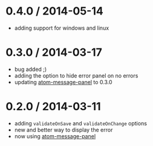 
0.4.0 / 2014-05-14 
==================

 * adding support for windows and linux

0.3.0 / 2014-03-17
==================

 * bug added ;)
 * adding the option to hide error panel on no errors
 * updating [atom-message-panel](https://github.com/tcarlsen/atom-message-panel) to 0.3.0

0.2.0 / 2014-03-11
==================

 * adding `validateOnSave` and `validateOnChange` options
 * new and better way to display the error
 * now using [atom-message-panel](https://github.com/tcarlsen/atom-message-panel)
